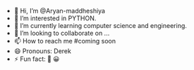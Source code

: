 - 👋 Hi, I’m @Aryan-maddheshiya
- 👀 I’m interested in PYTHON.
- 🌱 I’m currently learning computer science and engineering.
- 💞️ I’m looking to collaborate on ...
- 📫 How to reach me #coming soon
- 😄 Pronouns: Derek 
- ⚡ Fun fact: 🌟 😀 

<!---
Aryan-maddh/Aryan-maddh is a ✨ special ✨ repository because its `README.md` (this file) appears on your GitHub profile.
You can click the Preview link to take a look at your changes.
--->
